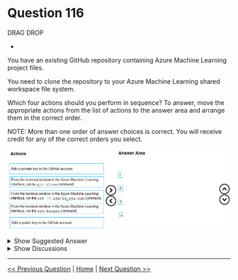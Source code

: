 # Question 116

DRAG DROP

-

You have an existing GitHub repository containing Azure Machine Learning project files.

You need to clone the repository to your Azure Machine Learning shared workspace file system.

Which four actions should you perform in sequence? To answer, move the appropriate actions from the list of actions to the answer area and arrange them in the correct order.

NOTE: More than one order of answer choices is correct. You will receive credit for any of the correct orders you select.

![Question Image](../images/q116_q_image392.png)

<details>
  <summary>Show Suggested Answer</summary>

<img src="../images/q116_ans_0_image393.png" alt="Answer Image"><br>

</details>

<details>
  <summary>Show Discussions</summary>

<blockquote><p><strong>Aryabhatta</strong> <code>(Sun 08 Sep 2024 16:35)</code> - <em>Upvotes: 3</em></p><p>The command cat ~/.ssh/id_rsa.pub displays your SSH public key on Linux.</p></blockquote>
<blockquote><p><strong>evangelist</strong> <code>(Sat 01 Jun 2024 08:55)</code> - <em>Upvotes: 2</em></p><p>given answer is correct</p></blockquote>
<blockquote><p><strong>og44</strong> <code>(Fri 01 Mar 2024 09:20)</code> - <em>Upvotes: 1</em></p><p>the second  one has a type, need to be cat ~./...</p></blockquote>
<blockquote><p><strong>NullVoider_0</strong> <code>(Mon 12 Feb 2024 14:38)</code> - <em>Upvotes: 1</em></p><p>On exam 12-02-2024.</p></blockquote>
<blockquote><p><strong>Awooga</strong> <code>(Tue 06 Feb 2024 15:17)</code> - <em>Upvotes: 1</em></p><p>On exam 2024-02-06</p></blockquote>
<blockquote><p><strong>Kanwal001</strong> <code>(Mon 28 Aug 2023 19:35)</code> - <em>Upvotes: 4</em></p><p>On exam 28 Aug 2023</p></blockquote>
<blockquote><p><strong>labriji</strong> <code>(Sun 23 Apr 2023 17:30)</code> - <em>Upvotes: 2</em></p><p>Given answer is correct 😄</p></blockquote>

</details>

---

[<< Previous Question](question_115.md) | [Home](/index.md) | [Next Question >>](question_117.md)
